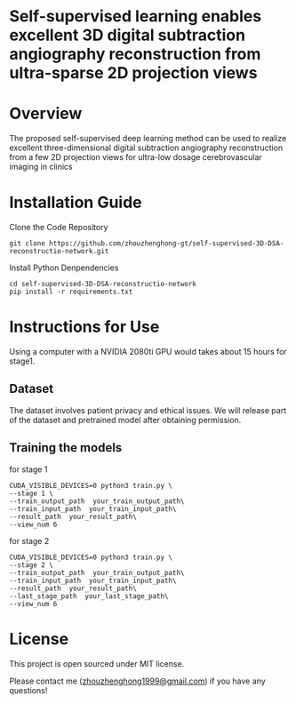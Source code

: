 # Self-supervised learning enables excellent 3D digital subtraction angiography reconstruction from ultra-sparse 2D projection views

# Overview

The proposed self-supervised deep learning method can be used to realize excellent three-dimensional digital subtraction angiography reconstruction from a few 2D projection views for ultra-low dosage cerebrovascular imaging in clinics

# Installation Guide
Clone the Code Repository
```
git clone https://github.com/zhouzhenghong-gt/self-supervised-3D-DSA-reconstructio-network.git
```
Install Python Denpendencies
```
cd self-supervised-3D-DSA-reconstructio-network
pip install -r requirements.txt
```

# Instructions for Use
Using a computer with a NVIDIA 2080ti GPU would takes about 15 hours for stage1.
## Dataset
The dataset involves patient privacy and ethical issues. We will release part of the dataset and pretrained model after obtaining permission.

## Training the models
for stage 1
```
CUDA_VISIBLE_DEVICES=0 python3 train.py \
--stage 1 \
--train_output_path  your_train_output_path\
--train_input_path  your_train_input_path\
--result_path  your_result_path\
--view_num 6
```

for stage 2
```
CUDA_VISIBLE_DEVICES=0 python3 train.py \
--stage 2 \
--train_output_path  your_train_output_path\
--train_input_path  your_train_input_path\
--result_path  your_result_path\
--last_stage_path  your_last_stage_path\
--view_num 6
```

# License
This project is open sourced under MIT license.


Please contact me (zhouzhenghong1999@gmail.com) if you have any questions!